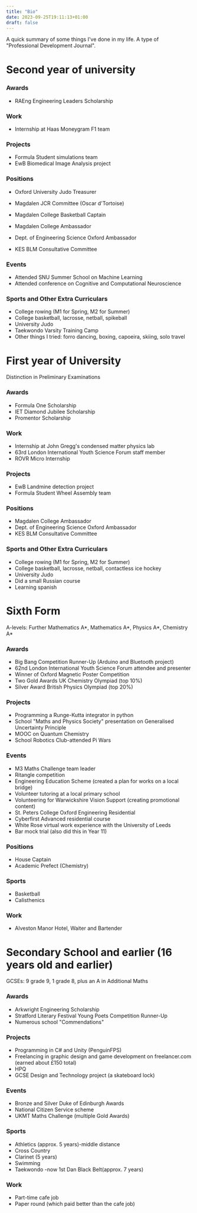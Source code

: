 ```yaml
---
title: "Bio"
date: 2023-09-25T19:11:13+01:00
draft: false
---
```


A quick summary of some things I've done in my life. A type of "Professional Development Journal".

# Second year of university
### Awards
* RAEng Engineering Leaders Scholarship
### Work
* Internship at Haas Moneygram F1 team
### Projects
* Formula Student simulations team
* EwB Biomedical Image Analysis project
### Positions
* Oxford University Judo Treasurer
* Magdalen JCR Committee (Oscar d'Tortoise)
* Magdalen College Basketball Captain

* Magdalen College Ambassador
* Dept. of Engineering Science Oxford Ambassador
* KES BLM Consultative Committee
### Events
* Attended SNU Summer School on Machine Learning
* Attended conference on Cognitive and Computational Neuroscience
### Sports and Other Extra Curriculars
* College rowing (M1 for Spring, M2 for Summer)
* College basketball, lacrosse, netball, spikeball
* University Judo
* Taekwondo Varsity Training Camp
* Other things I tried: forro dancing, boxing, capoeira, skiing, solo travel

# First year of University
Distinction in Preliminary Examinations

### Awards
* Formula One Scholarship
* IET Diamond Jubilee Scholarship
* Promentor Scholarship
### Work
* Internship at John Gregg's condensed matter physics lab
* 63rd London International Youth Science Forum staff member 
* ROVR Micro Internship
### Projects
* EwB Landmine detection project
* Formula Student Wheel Assembly team
### Positions
* Magdalen College Ambassador
* Dept. of Engineering Science Oxford Ambassador
* KES BLM Consultative Committee
### Sports and Other Extra Curriculars
* College rowing (M1 for Spring, M2 for Summer)
* College basketball, lacrosse, netball, contactless ice hockey
* University Judo
* Did a small Russian course
* Learning spanish

# Sixth Form
A-levels: Further Mathematics A*, Mathematics A*, Physics A*, Chemistry A*

### Awards
* Big Bang Competition Runner-Up (Arduino and Bluetooth project)
* 62nd London International Youth Science Forum attendee and presenter
* Winner of Oxford Magnetic Poster Competition
* Two Gold Awards UK Chemistry Olympiad (top 10%)
* Silver Award British Physics Olympiad (top 20%)
### Projects
* Programming a Runge-Kutta integrator in python
* School "Maths and Physics Society" presentation on Generalised Uncertainty Principle
* MOOC on Quantum Chemistry
* School Robotics Club-attended Pi Wars
### Events
* M3 Maths Challenge team leader
* Ritangle competition
* Engineering Education Scheme (created a plan for works on a local bridge)
* Volunteer tutoring at a local primary school
* Volunteering for Warwickshire Vision Support (creating promotional content)
* St. Peters College Oxford Engineering Residential
* Cyberfirst Advanced residential course
* White Rose virtual work experience with the University of Leeds
* Bar mock trial (also did this in Year 11)
### Positions
* House Captain
* Academic Prefect (Chemistry)
### Sports
* Basketball
* Calisthenics
### Work
* Alveston Manor Hotel, Waiter and Bartender
# Secondary School and earlier (16 years old and earlier)
GCSEs: 9 grade 9, 1 grade 8, plus an A in Additional Maths
### Awards
* Arkwright Engineering Scholarship
* Stratford Literary Festival Young Poets Competition Runner-Up
* Numerous school "Commendations"
### Projects
* Programming in C# and Unity (PenguinFPS)
* Freelancing in graphic design and game development on freelancer.com (earned about £150 total)
* HPQ
* GCSE Design and Technology project (a skateboard lock)
### Events
* Bronze and Silver Duke of Edinburgh Awards
* National Citizen Service scheme
* UKMT Maths Challenge (multiple Gold Awards)
### Sports
* Athletics (approx. 5 years)-middle distance
* Cross Country
* Clarinet (5 years)
* Swimming
* Taekwondo -now 1st Dan Black Belt(approx. 7 years)
### Work
* Part-time cafe job
* Paper round (which paid better than the cafe job)





